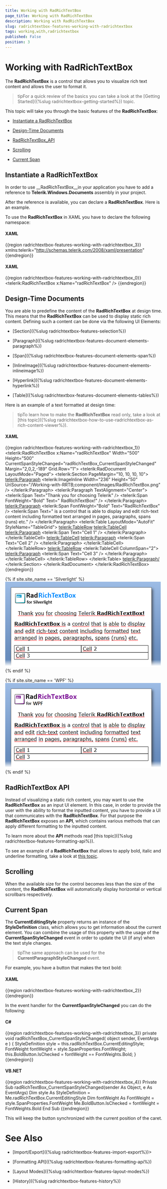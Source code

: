 ```yaml
---
title: Working with RadRichTextBox
page_title: Working with RadRichTextBox
description: Working with RadRichTextBox
slug: radrichtextbox-features-working-with-radrichtextbox
tags: working,with,radrichtextbox
published: False
position: 3
---
```


# Working with RadRichTextBox



The __RadRichTextBox__ is a control that allows you to visualize rich text content and allows the user to format it.

>tipFor a quick review of the basics you can take a look at the [Getting Started]({%slug radrichtextbox-getting-started%}) topic. 

This topic will take you through the basic features of the __RadRichTextBox__:

* [Instantiate a RadRichTextBox](#instantiate-a-radrichtextbox)

* [Design-Time Documents](#design-time-documents)

* [RadRichTextBox_API](#radrichtextbox-api)

* [Scrolling](#scrolling)

* [Current Span](#current-span)

## Instantiate a RadRichTextBox

In order to use __RadRichTextBox__in your application you have to add a reference to __Telerik.Windows.Documents__ assembly in your project.

After the reference is available, you can declare a __RadRichTextBox__. Here is an example.

To use the __RadRichTextBox__ in XAML you have to declare the following namespace:

#### __XAML__

{{region radrichtextbox-features-working-with-radrichtextbox_3}}
	        xmlns:telerik="http://schemas.telerik.com/2008/xaml/presentation"
	{{endregion}}



#### __XAML__

{{region radrichtextbox-features-working-with-radrichtextbox_0}}
	        <telerik:RadRichTextBox x:Name="radRichTextBox" />
	{{endregion}}



## Design-Time Documents

You are able to predefine the content of the __RadRichTextBox__ at design time. This means that the __RadRichTextBox__ can be used to display static rich content. Defining such a content can be done via the following UI Elements:

* [Section]({%slug radrichtextbox-features-selection%})

* [Paragraph]({%slug radrichtextbox-features-document-elements-paragraph%})

* [Span]({%slug radrichtextbox-features-document-elements-span%})

* [InlineImage]({%slug radrichtextbox-features-document-elements-inlineimage%})

* [Hyperlink]({%slug radrichtextbox-features-document-elements-hyperlink%})

* [Table]({%slug radrichtextbox-features-document-elements-tables%})

Here is an example of a text formatted at design time:

>tipTo learn how to make the __RadRichTextBox__ read only, take a look at [this topic]({%slug radrichtextbox-how-to-use-radrichtextbox-as-rich-content-viewer%}).

#### __XAML__

{{region radrichtextbox-features-working-with-radrichtextbox_1}}
	        <telerik:RadRichTextBox x:Name="radRichTextBox" Width="500" Height="500" CurrentSpanStyleChanged="radRichTextBox_CurrentSpanStyleChanged" Margin="2,0,2,-189" Grid.Row="1">
	            <telerik:RadDocument LayoutMode="Paged">
	                <telerik:Section PageMargin="10, 10, 10, 10">
	                    <telerik:Paragraph>
	                        <telerik:ImageInline Width="236" Height="50" UriSource="/Working-with-RRTB;component/Images/RadRichTextBox.png" />
	                    </telerik:Paragraph>
	                    <telerik:Paragraph TextAlignment="Center">
	                        <telerik:Span Text="Thank you for choosing Telerik" />
	                        <telerik:Span FontWeight="Bold" Text=" RadRichTextBox!" />
	                    </telerik:Paragraph>
	                    <telerik:Paragraph>
	                        <telerik:Span FontWeight="Bold" Text="RadRichTextBox" />
	                        <telerik:Span Text=" is a control that is able to display and edit rich-text content including formatted text arranged in pages, paragraphs, spans (runs) etc." />
	                    </telerik:Paragraph>
	                    <telerik:Table LayoutMode="AutoFit" StyleName="TableGrid">
	                        <telerik:TableRow>
	                            <telerik:TableCell>
	                                <telerik:Paragraph>
	                                    <telerik:Span Text="Cell 1" />
	                                </telerik:Paragraph>
	                            </telerik:TableCell>
	                            <telerik:TableCell>
	                                <telerik:Paragraph>
	                                    <telerik:Span Text="Cell 2" />
	                                </telerik:Paragraph>
	                            </telerik:TableCell>
	                        </telerik:TableRow>
	                        <telerik:TableRow>
	                            <telerik:TableCell ColumnSpan="2">
	                                <telerik:Paragraph>
	                                    <telerik:Span Text="Cell 3" />
	                                </telerik:Paragraph>
	                            </telerik:TableCell>
	                        </telerik:TableRow>
	                    </telerik:Table>
	                    <telerik:Paragraph/>
	                </telerik:Section>
	            </telerik:RadDocument>
	        </telerik:RadRichTextBox>
	{{endregion}}



{% if site.site_name == 'Silverlight' %}![](images/RadRichTextBox_Features_Working_With_01.png){% endif %}

{% if site.site_name == 'WPF' %}![](images/RadRichTextBox_GettingStarted_01_WPF.png){% endif %}

## RadRichTextBox API

Instead of visualizing a static rich content, you may want to use the __RadRichTextBox__ as an input UI element. In this case, in order to provide the user with the ability to format the inputted content, you have to provide a UI that communicates with the __RadRichTextBox__. For that purpose the __RadRichTextBox__ exposes an __API__, which contains various methods that can apply different formatting to the inputted content. 

To learn more about the __API__ methods read [this topic]({%slug radrichtextbox-features-formatting-api%}).

To see an example of a __RadRichTextBox__ that allows to apply bold, italic and underline formatting, take a look at [this topic](6BBED7E4-2299-44A8-8BEB-76AE0B8F74AC).

## Scrolling

When the available size for the control becomes less than the size of the content, the __RadRichTextBox__ will automatically display horizontal or vertical scrollbars respectively.

## Current Span

The __CurrentEditingStyle__ property returns an instance of the __StyleDefinition__ class, which allows you to get information about the current element. You can combine the usage of this property with the usage of the __CurrentSpanStyleChanged__ event in order to update the UI (if any) when the text style changes.

>tipThe same approach can be used for the __CurrentParagraphStyleChanged__ event.

For example, you have a button that makes the text bold:

#### __XAML__

{{region radrichtextbox-features-working-with-radrichtextbox_2}}
	        <ToggleButton Content="B" x:Name="BoldButton" Click="BoldButton_Click" />
	{{endregion}}



In the event handler for the __CurrentSpanStyleChanged__ you can do the following:

#### __C#__

{{region radrichtextbox-features-working-with-radrichtextbox_3}}
	private void radRichTextBox_CurrentSpanStyleChanged( object sender, EventArgs e )
	{
	    StyleDefinition style = this.radRichTextBox.CurrentEditingStyle;
	    FontWeight fontWeight = style.SpanProperties.FontWeight;
	    this.BoldButton.IsChecked = fontWeight == FontWeights.Bold;
	}
	{{endregion}}



#### __VB.NET__

{{region radrichtextbox-features-working-with-radrichtextbox_4}}
	    Private Sub radRichTextBox_CurrentSpanStyleChanged(sender As Object, e As EventArgs)
	        Dim style As StyleDefinition = Me.radRichTextBox.CurrentEditingStyle
	        Dim fontWeight As FontWeight = style.SpanProperties.FontWeight
	        Me.BoldButton.IsChecked = fontWeight = FontWeights.Bold
	    End Sub
	{{endregion}}



This will keep the button synchronized with the current position of the caret.

# See Also

 * [Import/Export]({%slug radrichtextbox-features-import-export%})>
      

 * [Formatting API]({%slug radrichtextbox-features-formatting-api%})

 * [Layout Modes]({%slug radrichtextbox-features-layout-modes%})

 * [History]({%slug radrichtextbox-features-history%})
